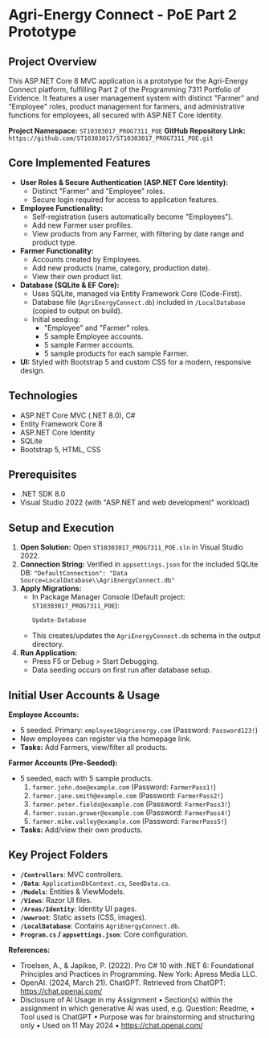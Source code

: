 # Agri-Energy Connect - PoE Part 2 Prototype

## Project Overview
This ASP.NET Core 8 MVC application is a prototype for the Agri-Energy Connect platform, fulfilling Part 2 of the Programming 7311 Portfolio of Evidence. It features a user management system with distinct "Farmer" and "Employee" roles, product management for farmers, and administrative functions for employees, all secured with ASP.NET Core Identity.

**Project Namespace:** `ST10303017_PROG7311_POE`
**GitHub Repository Link:** `https://github.com/ST10303017/ST10303017_PROG7311_POE.git`

## Core Implemented Features
*   **User Roles & Secure Authentication (ASP.NET Core Identity):**
    *   Distinct "Farmer" and "Employee" roles.
    *   Secure login required for access to application features.
*   **Employee Functionality:**
    *   Self-registration (users automatically become "Employees").
    *   Add new Farmer user profiles.
    *   View products from any Farmer, with filtering by date range and product type.
*   **Farmer Functionality:**
    *   Accounts created by Employees.
    *   Add new products (name, category, production date).
    *   View their own product list.
*   **Database (SQLite & EF Core):**
    *   Uses SQLite, managed via Entity Framework Core (Code-First).
    *   Database file (`AgriEnergyConnect.db`) included in `/LocalDatabase` (copied to output on build).
    *   Initial seeding:
        *   "Employee" and "Farmer" roles.
        *   5 sample Employee accounts.
        *   5 sample Farmer accounts.
        *   5 sample products for each sample Farmer.
*   **UI:** Styled with Bootstrap 5 and custom CSS for a modern, responsive design.

## Technologies
*   ASP.NET Core MVC (.NET 8.0), C#
*   Entity Framework Core 8
*   ASP.NET Core Identity
*   SQLite
*   Bootstrap 5, HTML, CSS

## Prerequisites
*   .NET SDK 8.0
*   Visual Studio 2022 (with "ASP.NET and web development" workload)

## Setup and Execution

1.  **Open Solution:** Open `ST10303017_PROG7311_POE.sln` in Visual Studio 2022.
2.  **Connection String:** Verified in `appsettings.json` for the included SQLite DB:
    `"DefaultConnection": "Data Source=LocalDatabase\\AgriEnergyConnect.db"`
3.  **Apply Migrations:**
    *   In Package Manager Console (Default project: `ST10303017_PROG7311_POE`):
        ```powershell
        Update-Database
        ```
    *   This creates/updates the `AgriEnergyConnect.db` schema in the output directory.
4.  **Run Application:**
    *   Press F5 or Debug > Start Debugging.
    *   Data seeding occurs on first run after database setup.

## Initial User Accounts & Usage

**Employee Accounts:**
*   5 seeded. Primary: `employee1@agrienergy.com` (Password: `Password123!`)
*   New employees can register via the homepage link.
*   **Tasks:** Add Farmers, view/filter all products.

**Farmer Accounts (Pre-Seeded):**
*   5 seeded, each with 5 sample products.
    1.  `farmer.john.doe@example.com` (Password: `FarmerPass1!`)
    2.  `farmer.jane.smith@example.com` (Password: `FarmerPass2!`)
    3.  `farmer.peter.fields@example.com` (Password: `FarmerPass3!`)
    4.  `farmer.susan.grower@example.com` (Password: `FarmerPass4!`)
    5.  `farmer.mike.valley@example.com` (Password: `FarmerPass5!`)
*   **Tasks:** Add/view their own products.

## Key Project Folders
*   **`/Controllers`**: MVC controllers.
*   **`/Data`**: `ApplicationDbContext.cs`, `SeedData.cs`.
*   **`/Models`**: Entities & ViewModels.
*   **`/Views`**: Razor UI files.
*   **`/Areas/Identity`**: Identity UI pages.
*   **`/wwwroot`**: Static assets (CSS, images).
*   **`/LocalDatabase`**: Contains `AgriEnergyConnect.db`.
*   **`Program.cs` / `appsettings.json`**: Core configuration.

**References:**
- Troelsen, A., & Japikse, P. (2022). Pro C# 10 with .NET 6: Foundational Principles and Practices in Programming. New York: Apress Media LLC.
- OpenAI. (2024, March 21). ChatGPT. Retrieved from ChatGPT: https://chat.openai.com/
- Disclosure of Al Usage in my Assignment
• Section(s) within the assignment in which generative Al was used, e.g.
Question: Readme,
• Tool used is ChatGPT
• Purpose was for brainstorming and structuring only
• Used on 11 May 2024
• https://chat.openai.com/
